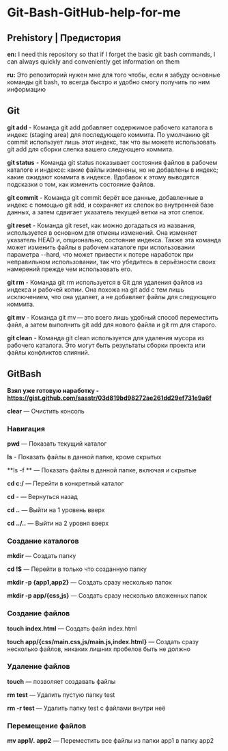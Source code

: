 # **Git-Bash-GitHub-help-for-me**

## **Prehistory | Предистория**

**en:** I need this repository so that if I forget the basic git bash commands, I can always quickly and conveniently get information on them

**ru:** Это репозиторий нужен мне для того чтобы, если я забуду основные команды git bash, то всегда быстро и удобно смогу получить по ним информацию

## **Git**

  **git add** - Команда git add добавляет содержимое рабочего каталога в индекс (staging area) для последующего коммита. По умолчанию git commit использует лишь этот  индекс, так что вы можете использовать git add для сборки слепка вашего следующего коммита.
  
  **git status** - Команда git status показывает состояния файлов в рабочем каталоге и индексе: какие файлы изменены, но не добавлены в индекс; какие ожидают коммита в индексе. Вдобавок к этому выводятся подсказки о том, как изменить состояние файлов.
  
  **git commit** - Команда git commit берёт все данные, добавленные в индекс с помощью git add, и сохраняет их слепок во внутренней базе данных, а затем сдвигает указатель текущей ветки на этот слепок.
  
  **git reset** - Команда git reset, как можно догадаться из названия, используется в основном для отмены изменений. Она изменяет указатель HEAD и, опционально, состояние индекса. Также эта команда может изменить файлы в рабочем каталоге при использовании параметра --hard, что может привести к потере наработок при неправильном использовании, так что убедитесь в серьёзности своих намерений прежде чем использовать его.
  
  **git rm** - Команда git rm используется в Git для удаления файлов из индекса и рабочей копии. Она похожа на git add с тем лишь исключением, что она удаляет, а не добавляет файлы для следующего коммита.
  
  **git mv** - Команда git mv — это всего лишь удобный способ переместить файл, а затем выполнить git add для нового файла и git rm для старого.
  
  **git clean** - Команда git clean используется для удаления мусора из рабочего каталога. Это могут быть результаты сборки проекта или файлы конфликтов слияний.

## **GitBash**

 **Взял уже готовую наработку - https://gist.github.com/sasstr/03d819bd98272ae261dd29ef731e9a6f**
 
 **clear** — Очистить консоль
 
 ### **Навигация**
 
 **pwd** — Показать текущий каталог
 
 **ls** - Показать файлы в данной папке, кроме скрытых
 
 **ls -f ** — Показать файлы в данной папке, включая и скрытые
 
 **cd c:/** — Перейти в конкретный каталог
 
 **cd** - — Вернуться назад
 
 **cd ..** — Выйти на 1 уровень вверх
 
 **cd ../..** — Выйти на 2 уровня вверх

 ### **Создание каталогов**
 **mkdir** — Создать папку
 
 **cd !$** — Перейти в только что созданную папку
 
 **mkdir -p {app1,app2}** — Создать сразу несколько папок
 
 **mkdir -p app/{css,js}** — Создать сразу несколько вложенных папок

 ### **Создание файлов**
 **touch index.html** — Создать файл index.html
 
 **touch app/{css/main.css,js/main.js,index.html}** — Создать сразу несколько файлов, никаких лишних пробелов быть не должно

 ### **Удаление файлов**
 
 **touch** — позволяет создавать файлы
 
 **rm test** — Удалить пустую папку test
 
 **rm -r test** — Удалить папку test с файлами внутри неё

 ### **Перемещение файлов**
 
 **mv app1/*.* app2** — Переместить все файлы из папки app1 в папку app2
